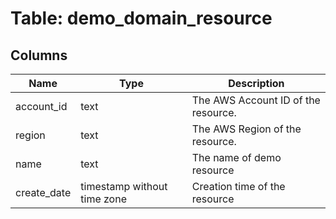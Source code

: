 
# Table: demo_domain_resource

## Columns
| Name        | Type           | Description  |
| ------------- | ------------- | -----  |
|account_id|text|The AWS Account ID of the resource.|
|region|text|The AWS Region of the resource.|
|name|text|The name of demo resource|
|create_date|timestamp without time zone|Creation time of the resource|
